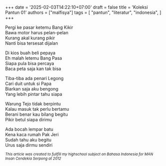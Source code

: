 +++
date = '2025-02-03T14:22:10+07:00'
draft = false
title = 'Koleksi Pantun 01'
authors = ["malfisya"]
tags = [
    "pantun",
    "literatur",
    "indonesia",
]
+++

Pergi ke pasar ketemu Bang Kikir \
Bawa motor harus pelan-pelan \
Kurang akal kurang pikir \
Nanti bisa tersesat dijalan

Di kios buah beli pepaya \
Eh malah letemu Bang Pasa \
Siapa pula bisa percaya \
Baca peta saja kan tak bisa

Tiba-tiba ada penari Legong \
Cari duit untuk si Papa \
Biarkan saja aku bengong \
Yang lebih pintar tahu siapa

Warung Tejo tidak berpintu \
Kalau masuk tak perlu bertamu \
Berani benar kau bilang begitu \
Pikir betul siapa dirimu

Ada bocah lempar batu \
Kena kaca rumah Pak Jeri \
Sudah tahu aku begitu \
Urus saja dirmu sendiri

<sub>*This article was created to fullfill my highschool subject on Bahasa Indonesia for MAN Insan Cendekia Serpong at 2012*</sub>
